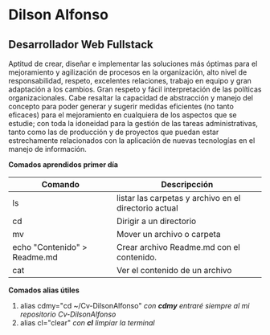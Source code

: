 # Dilson Alfonso

## Desarrollador Web Fullstack

Aptitud de crear, diseñar e implementar las soluciones más óptimas para el mejoramiento y agilización de procesos en la organización, alto nivel de responsabilidad, respeto, excelentes relaciones, trabajo en equipo y gran adaptación a los cambios. Gran respeto y fácil interpretación de las políticas organizacionales. Cabe resaltar la capacidad de abstracción y manejo del concepto para poder generar y sugerir medidas eficientes (no tanto eficaces) para el mejoramiento en cualquiera de los aspectos que se estudie; con toda la idoneidad para la gestión de las tareas administrativas, tanto como las de producción y de proyectos que puedan estar estrechamente relacionados con la aplicación de nuevas tecnologías en el manejo de información.

**Comados aprendidos primer día**

|Comando       |Descripcción                                            |
|--------------|--------------------------------------------------------|
|ls            |listar las carpetas y archivo en el directorio actual   |
|cd            |Dirigir a un directorio                                 |
|mv            |Mover un archivo o carpeta                              |
|echo "Contenido" > Readme.md|Crear archivo Readme.md con el contenido. |
|cat           |Ver el contenido de un archivo                          |


**Comados alias útiles**
1. alias cdmy="cd ~/Cv-DilsonAlfonso" *con **cdmy** entraré siempre al mi repositorio Cv-DilsonAlfonso*
2. alias cl="clear" *con **cl** limpiar la terminal*
